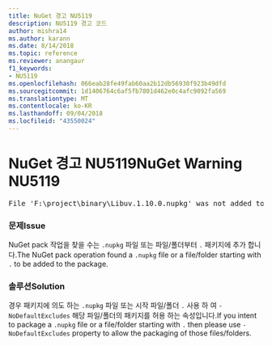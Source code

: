 ```yaml
---
title: NuGet 경고 NU5119
description: NU5119 경고 코드
author: mishra14
ms.author: karann
ms.date: 8/14/2018
ms.topic: reference
ms.reviewer: anangaur
f1_keywords:
- NU5119
ms.openlocfilehash: 066eab28fe49fab60aa2b12db56930f923b49dfd
ms.sourcegitcommit: 1d1406764c6af5fb7801d462e0c4afc9092fa569
ms.translationtype: MT
ms.contentlocale: ko-KR
ms.lasthandoff: 09/04/2018
ms.locfileid: "43550024"
---
```

# <a name="nuget-warning-nu5119"></a><span data-ttu-id="08833-103">NuGet 경고 NU5119</span><span class="sxs-lookup"><span data-stu-id="08833-103">NuGet Warning NU5119</span></span>
<pre>File 'F:\project\binary\Libuv.1.10.0.nupkg' was not added to the package. Files and folders starting with '.' or ending with '.nupkg' are excluded by default. To include this file, use -NoDefaultExcludes from the commandline</pre>

### <a name="issue"></a><span data-ttu-id="08833-104">문제</span><span class="sxs-lookup"><span data-stu-id="08833-104">Issue</span></span>

<span data-ttu-id="08833-105">NuGet pack 작업을 찾을 수는 `.nupkg` 파일 또는 파일/폴더부터 `.` 패키지에 추가 합니다.</span><span class="sxs-lookup"><span data-stu-id="08833-105">The NuGet pack operation found a `.nupkg` file or a file/folder starting with `.` to be added to the package.</span></span>


### <a name="solution"></a><span data-ttu-id="08833-106">솔루션</span><span class="sxs-lookup"><span data-stu-id="08833-106">Solution</span></span>

<span data-ttu-id="08833-107">경우 패키지에 의도 하는 `.nupkg` 파일 또는 시작 파일/폴더 `.` 사용 하 여 `-NoDefaultExcludes` 해당 파일/폴더의 패키지를 허용 하는 속성입니다.</span><span class="sxs-lookup"><span data-stu-id="08833-107">If you intent to package a `.nupkg` file or a file/folder starting with `.` then please use `-NoDefaultExcludes` property to allow the packaging of those files/folders.</span></span>

